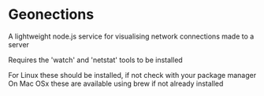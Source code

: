 Geonections
===========

A lightweight node.js service for visualising network connections made to a server

Requires the 'watch' and 'netstat' tools to be installed

For Linux these should be installed, if not check with your package manager
On Mac OSx these are available using brew if not already installed
